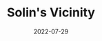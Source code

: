 ---
title: "Solin's Vicinity"
desc: 'Website for minecraft project. Parsing data into tabo status from google sheets and mobile version.'
link: 'https://github.com/SolinCode/Solin-Vicinity'

date: 2022-07-29
tags:
    - minecraft
---